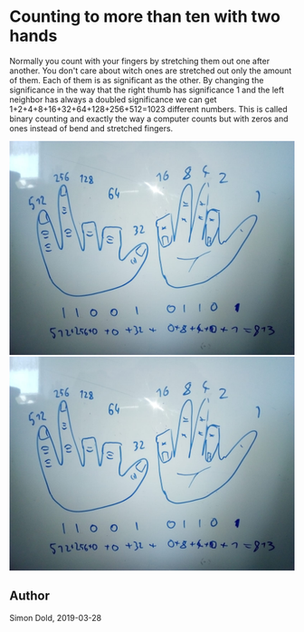 # Counting to more than ten with two hands
Normally you count with your fingers by stretching them out one after another. You don't care about witch ones are stretched out only the amount of them. Each of them is as significant as the other. By changing the significance in the way that the right thumb has significance 1 and the left neighbor has always a doubled significance we can get 1+2+4+8+16+32+64+128+256+512=1023 different numbers.
This is called binary counting and exactly the way a computer counts but with zeros and ones instead of bend and stretched fingers.

![Hands](figures/image-1-111-Hands_0.jpeg)
![Hands](figures/image-1-111-Hands_0.jpeg)



## Author
Simon Dold, 2019-03-28
